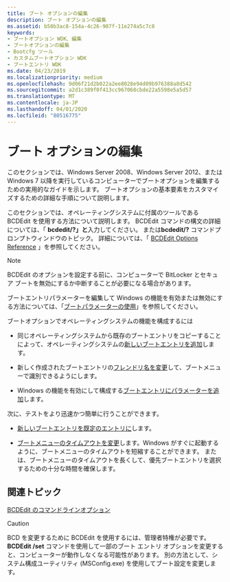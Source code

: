 ```yaml
---
title: ブート オプションの編集
description: ブート オプションの編集
ms.assetid: b50b3ac8-154a-4c26-907f-11e274a5c7c8
keywords:
- ブートオプション WDK、編集
- ブートオプションの編集
- Bootcfg ツール
- カスタムブートオプション WDK
- ブートエントリ WDK
ms.date: 04/23/2019
ms.localizationpriority: medium
ms.openlocfilehash: 9d06f21d2b022a2ee8028e94d09b976388a8d542
ms.sourcegitcommit: a2d1c389f0f413cc967068cbde22a5598e5a5d57
ms.translationtype: MT
ms.contentlocale: ja-JP
ms.lasthandoff: 04/01/2020
ms.locfileid: "80516775"
---
```

# <a name="editing-boot-options"></a>ブート オプションの編集

このセクションでは、Windows Server 2008、Windows Server 2012、または Windows 7 以降を実行しているコンピューターでブートオプションを編集するための実用的なガイドを示します。 ブートオプションの基本要素をカスタマイズするための詳細な手順について説明します。

このセクションでは、オペレーティングシステムに付属のツールである BCDEdit を使用する方法について説明します。 BCDEdit コマンドの構文の詳細については、「 **bcdedit/?」と**入力してください。 または**bcdedit/?** コマンドプロンプトウィンドウのトピック。 詳細については、「 [BCDEdit Options Reference](https://docs.microsoft.com/windows-hardware/drivers/devtest/bcd-boot-options-reference) 」を参照してください。

> [!NOTE]
> BCDEdit のオプションを設定する前に、コンピューターで BitLocker とセキュア ブートを無効にするか中断することが必要になる場合があります。

ブートエントリパラメーターを編集して Windows の機能を有効または無効にする方法については、「[ブートパラメーターの使用](using-boot-parameters.md)」を参照してください。

ブートオプションでオペレーティングシステムの機能を構成するには

- 同じオペレーティングシステムから既存のブートエントリをコピーすることによって、オペレーティングシステムの[新しいブートエントリを追加](adding-boot-entries.md)します。

- 新しく作成されたブートエントリの[フレンドリ名を変更](changing-the-friendly-name-of-a-boot-entry.md)して、ブートメニューで識別できるようにします。

- Windows の機能を有効にして構成する[ブートエントリにパラメーターを追加](changing-boot-parameters.md)します。

次に、テストをより迅速かつ簡単に行うことができます。

- [新しいブートエントリを既定のエントリに](changing-the-default-boot-entry.md)します。

-  [ブートメニューのタイムアウトを変更](changing-the-boot-menu-time-out.md)します。Windows がすぐに起動するように、ブートメニューのタイムアウトを短縮することができます。 または、ブートメニューのタイムアウトを長くして、優先ブートエントリを選択するための十分な時間を確保します。

## <a name="related-topics"></a>関連トピック 
 [BCDEdit のコマンドラインオプション](https://docs.microsoft.com/windows-hardware/manufacture/desktop/bcdedit-command-line-options)

> [!CAUTION]
> BCD を変更するために BCDEdit を使用するには、管理者特権が必要です。 **BCDEdit /set** コマンドを使用して一部のブート エントリ オプションを変更すると、コンピューターが動作しなくなる可能性があります。 別の方法として、システム構成ユーティリティ (MSConfig.exe) を使用してブート設定を変更します。
